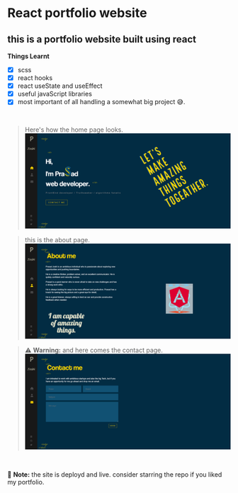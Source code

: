 # React portfolio website #

## this is a portfolio website built using react ##

**Things Learnt**
- [x] scss
- [x] react hooks
- [x] react useState and useEffect
- [x] useful javaScript libraries 
- [x] most important of all handling a somewhat big project 😅.

&nbsp;


> Here's how the home page looks.
![home page image](/src/assets/images/ss-1.png "home page")


> this is the about page.
![about page](/src/assets/images/img-2.png "about page")

> :warning: **Warning:** and here comes the contact page.
![contact page](/src/assets/images/img-3.png "contact page")

&nbsp;


 :memo: **Note:** the site is deployd and live. consider starring the repo if you liked my portfolio.  


